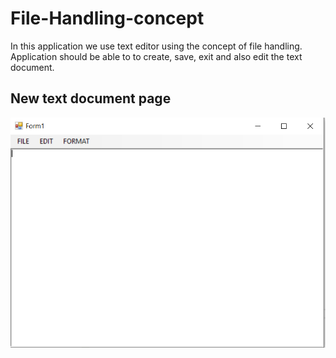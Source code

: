 # File-Handling-concept
In this application we use text editor using the concept of file handling. Application should be able to to create, save, exit and also edit the text document. 

## New text document page
<img src="https://github.com/RiyaShah08/File-Handling-concept/blob/main/output/New.PNG">
<br>


